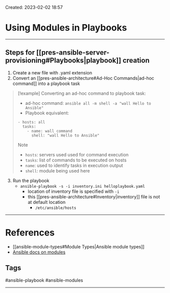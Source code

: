 Created: 2023-02-02 18:57
# Using Modules in Playbooks
---
## Steps for [[pres-ansible-server-provisioning#Playbooks|playbook]] creation
1. Create a new file with .yaml extension
2. Convert an [[pres-ansible-architecture#Ad-Hoc Commands|ad-hoc command]] into a playbook task

> [!example] Converting an ad-hoc command to playbook task:
> - ad-hoc command: `ansible all -m shell -a "wall Hello to Ansible"`
> - Playbook equivalent:
> ```
> - hosts: all
>   tasks: 
> 	  - name: wall command
> 	    shell: "wall Hello to Ansible"
> ```
> >[!note]
> >- `hosts`: servers used used for command execution
> >- `tasks`: list of commands to be executed on hosts
> >- `name`: used to identify tasks in execution output
> >- `shell`: module being used here

3. Run the playbook
	- `ansible-playbook -s -i inventory.ini helloplaybook.yaml`
		- location of inventory file is specified with `-i`
		- this [[pres-ansible-architecture#Inventory|inventory]] file is not at default location
			- `/etc/ansible/hosts`





---
# References
- [[ansible-module-types#Module Types|Ansible module types]]
- [Ansible docs on modules](https://docs.ansible.com/ansible/latest/plugins/module.html)

## Tags
#ansible-playbook 
#ansible-modules 

---